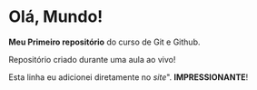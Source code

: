 # Olá, Mundo!

 **Meu Primeiro repositório** do curso de Git e Github.

 Repositório criado durante uma aula ao vivo!

 Esta linha eu adicionei diretamente no _site_". **IMPRESSIONANTE**!
